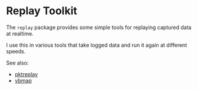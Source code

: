 # Replay Toolkit

The `replay` package provides some simple tools for replaying captured
data at realtime.

I use this in various tools that take logged data and run it again at
different speeds.

See also:

* [pktreplay][pktreplay]
* [vbmap][vbmap]

[pktreplay]: /couchbaselabs/pktreplay
[vbmap]: /couchbaselabs/vbmap

